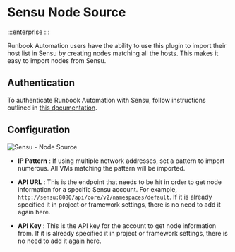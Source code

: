 # Sensu Node Source

:::enterprise
:::

Runbook Automation users have the ability to use this plugin to import their host list in Sensu by creating nodes matching all the hosts. This makes it easy to import nodes from Sensu.

## Authentication

To authenticate Runbook Automation with Sensu, follow instructions outlined in [this documentation](/manual/plugins/sensu-plugins-overview.md).

## Configuration

![Sensu - Node Source](/assets/img/sensu-node-source.png)

- **IP Pattern**
: If using multiple network addresses, set a pattern to import numerous. All VMs matching the pattern will be imported.

- **API URL**
: This is the endpoint that needs to be hit in order to get node information for a specific Sensu account. For example, `http://sensu:8080/api/core/v2/namespaces/default`. If it is already specified it in project or framework settings, there is no need to add it again here.

- **API Key**
: This is the API key for the account to get node information from. If it is already specified it in project or framework settings, there is no need to add it again here.
